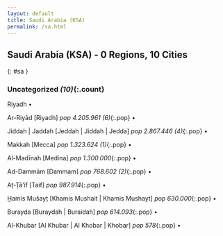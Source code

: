 ```yaml
---
layout: default
title: Saudi Arabia (KSA)
permalink: /sa.html
---
```



## Saudi Arabia (KSA) - 0 Regions, 10 Cities
{: #sa }





### Uncategorized _(10)_{:.count}


Riyadh  •

Ar-Riyād [Riyadh]  _pop 4.205.961 (6)_{:.pop} •

Jiddah | Jaddah [Jeddah | Jiddah | Jedda]  _pop 2.867.446 (4)_{:.pop} •

Makkah [Mecca]  _pop 1.323.624 (1)_{:.pop} •

Al-Madīnah [Medina]  _pop 1.300.000_{:.pop} •

Ad-Dammām [Dammam]  _pop 768.602 (2)_{:.pop} •

Aṭ-Ṭā’if [Taif]  _pop 987.914_{:.pop} •

Ḫamīs Mušayṭ [Khamis Mushait | Khamis Mushayt]  _pop 630.000_{:.pop} •

Burayda [Buraydah | Buraidah]  _pop 614.093_{:.pop} •

Al-Khubar [Al Khubar | Al Khobar | Khobar]  _pop 578_{:.pop} •


 

